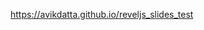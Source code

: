 <a href="https://avikdatta.github.io/reveljs_slides_test" target="_blank">https://avikdatta.github.io/reveljs_slides_test</a>
